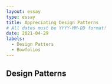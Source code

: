 ```yaml
---
layout: essay
type: essay
title: Appreciating Design Patterns
# All dates must be YYYY-MM-DD format!
date: 2021-04-29
labels:
  - Design Patters
  - Bowfolios
---
```

## Design Patterns
